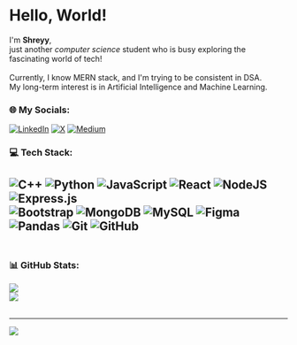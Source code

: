 # Hello, World!
I'm <b>Shreyy</b>, <br>
just another <i>computer science</i> student who is busy exploring the fascinating world of tech!<br>
<br>Currently, I know MERN stack, and I'm trying to be consistent in DSA.<br>My long-term interest is in Artificial Intelligence and Machine Learning.<br>

### 🌐 My Socials:
[![LinkedIn](https://img.shields.io/badge/LinkedIn-%230077B5.svg?logo=linkedin&logoColor=white)](https://linkedin.com/in/https://www.linkedin.com/in/shrcs10) [![X](https://img.shields.io/badge/X-black.svg?logo=X&logoColor=white)](https://x.com/https://x.com/shreyy0fvcks) [![Medium](https://img.shields.io/badge/Medium-12100E?logo=medium&logoColor=white)](https://medium.com/@https://medium.com/@shreyyzsh)

### 💻 Tech Stack:
![C++](https://img.shields.io/badge/c++-%2300599C.svg?style=flat&logo=c%2B%2B&logoColor=white) ![Python](https://img.shields.io/badge/python-3670A0?style=flat&logo=python&logoColor=ffdd54) ![JavaScript](https://img.shields.io/badge/javascript-%23323330.svg?style=flat&logo=javascript&logoColor=%23F7DF1E) ![React](https://img.shields.io/badge/react-%2320232a.svg?style=flat&logo=react&logoColor=%2361DAFB) ![NodeJS](https://img.shields.io/badge/node.js-6DA55F?style=flat&logo=node.js&logoColor=white) ![Express.js](https://img.shields.io/badge/express.js-%23404d59.svg?style=flat&logo=express&logoColor=%2361DAFB) 
<br> ![Bootstrap](https://img.shields.io/badge/bootstrap-%238511FA.svg?style=flat&logo=bootstrap&logoColor=white) ![MongoDB](https://img.shields.io/badge/MongoDB-%234ea94b.svg?style=flat&logo=mongodb&logoColor=white) ![MySQL](https://img.shields.io/badge/mysql-4479A1.svg?style=flat&logo=mysql&logoColor=white) ![Figma](https://img.shields.io/badge/figma-%23F24E1E.svg?style=flat&logo=figma&logoColor=white) ![Pandas](https://img.shields.io/badge/pandas-%23150458.svg?style=flat&logo=pandas&logoColor=white) ![Git](https://img.shields.io/badge/git-%23F05033.svg?style=flat&logo=git&logoColor=white) ![GitHub](https://img.shields.io/badge/github-%23121011.svg?style=flat&logo=github&logoColor=white) <br><br>
--- 

### 📊 GitHub Stats:

![](https://github-readme-stats.vercel.app/api/top-langs/?username=shreyyzsh&theme=tokyonight&hide_border=false&include_all_commits=false&count_private=false&layout=compact) <br>
![](https://nirzak-streak-stats.vercel.app/?user=shreyyzsh&theme=tokyonight&hide_border=false)<br/> <br>

---
[![](https://visitcount.itsvg.in/api?id=shreyyzsh&icon=0&color=0)](https://visitcount.itsvg.in)

